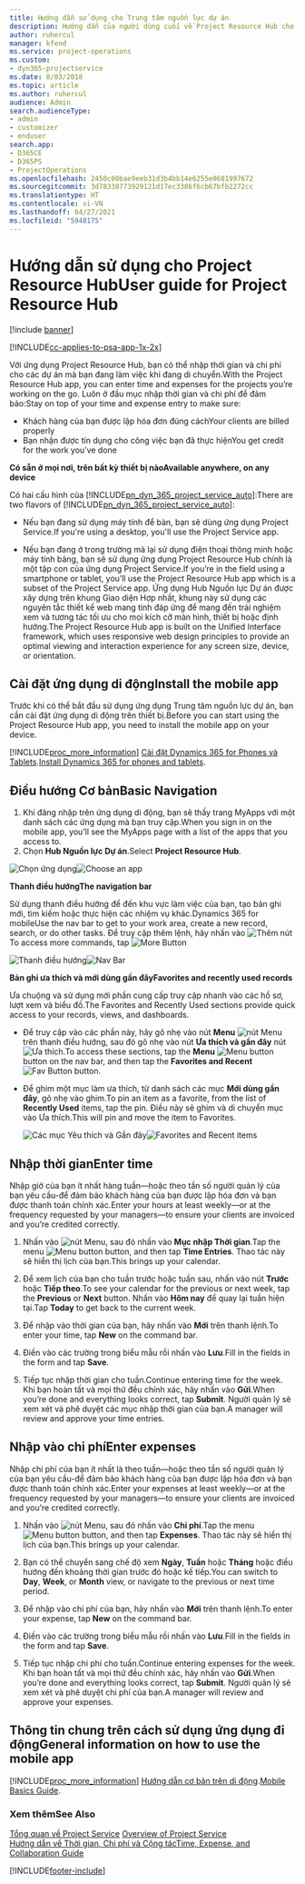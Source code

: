 ```yaml
---
title: Hướng dẫn sử dụng cho Trung tâm nguồn lực dự án
description: Hướng dẫn của người dùng cuối về Project Resource Hub cho Project Service
author: ruhercul
manager: kfend
ms.service: project-operations
ms.custom:
- dyn365-projectservice
ms.date: 8/03/2018
ms.topic: article
ms.author: ruhercul
audience: Admin
search.audienceType:
- admin
- customizer
- enduser
search.app:
- D365CE
- D365PS
- ProjectOperations
ms.openlocfilehash: 2450c00bae9eeb31d3b4bb14e6255e0681997672
ms.sourcegitcommit: 3d78338773929121d17ec3386f6cb67bfb2272cc
ms.translationtype: HT
ms.contentlocale: vi-VN
ms.lasthandoff: 04/27/2021
ms.locfileid: "5948175"
---
```

# <a name="user-guide-for-project-resource-hub"></a><span data-ttu-id="107d5-103">Hướng dẫn sử dụng cho Project Resource Hub</span><span class="sxs-lookup"><span data-stu-id="107d5-103">User guide for Project Resource Hub</span></span>

[!include [banner](../includes/psa-now-project-operations.md)]

[!INCLUDE[cc-applies-to-psa-app-1x-2x](../includes/cc-applies-to-psa-app-1x-2x.md)]

<span data-ttu-id="107d5-104">Với ứng dụng Project Resource Hub, bạn có thể nhập thời gian và chi phí cho các dự án mà bạn đang làm việc khi đang di chuyển.</span><span class="sxs-lookup"><span data-stu-id="107d5-104">With the Project Resource Hub app, you can enter time and expenses for the projects you’re working on the go.</span></span> <span data-ttu-id="107d5-105">Luôn ở đầu mục nhập thời gian và chi phí để đảm bảo:</span><span class="sxs-lookup"><span data-stu-id="107d5-105">Stay on top of your time and expense entry to make sure:</span></span>

- <span data-ttu-id="107d5-106">Khách hàng của bạn được lập hóa đơn đúng cách</span><span class="sxs-lookup"><span data-stu-id="107d5-106">Your clients are billed properly</span></span>
- <span data-ttu-id="107d5-107">Bạn nhận được tín dụng cho công việc bạn đã thực hiện</span><span class="sxs-lookup"><span data-stu-id="107d5-107">You get credit for the work you’ve done</span></span>

<span data-ttu-id="107d5-108">**Có sẵn ở mọi nơi, trên bất kỳ thiết bị nào**</span><span class="sxs-lookup"><span data-stu-id="107d5-108">**Available anywhere, on any device**</span></span>

<span data-ttu-id="107d5-109">Có hai cấu hình của [!INCLUDE[pn_dyn_365_project_service_auto](../includes/pn-dyn-365-project-service-auto.md)]:</span><span class="sxs-lookup"><span data-stu-id="107d5-109">There are two flavors of [!INCLUDE[pn_dyn_365_project_service_auto](../includes/pn-dyn-365-project-service-auto.md)]:</span></span> 

- <span data-ttu-id="107d5-110">Nếu bạn đang sử dụng máy tính để bàn, bạn sẽ dùng ứng dụng Project Service.</span><span class="sxs-lookup"><span data-stu-id="107d5-110">If you're using a desktop, you'll use the Project Service app.</span></span> 

- <span data-ttu-id="107d5-111">Nếu bạn đang ở trong trường mà lại sử dụng điện thoại thông minh hoặc máy tính bảng, bạn sẽ sử dụng ứng dụng Project Resource Hub chính là một tập con của ứng dụng Project Service.</span><span class="sxs-lookup"><span data-stu-id="107d5-111">If you’re in the field using a smartphone or tablet, you’ll use the Project Resource Hub app which is a subset of the Project Service  app.</span></span> <span data-ttu-id="107d5-112">Ứng dụng Hub Nguồn lực Dự án được xây dựng trên khung Giao diện Hợp nhất, khung này sử dụng các nguyên tắc thiết kế web mang tính đáp ứng để mang đến trải nghiệm xem và tương tác tối ưu cho mọi kích cỡ màn hình, thiết bị hoặc định hướng.</span><span class="sxs-lookup"><span data-stu-id="107d5-112">The Project Resource Hub app is built on the Unified Interface framework, which uses responsive web design principles to provide an optimal viewing and interaction experience for any screen size, device, or orientation.</span></span> 


## <a name="install-the-mobile-app"></a><span data-ttu-id="107d5-113">Cài đặt ứng dụng di động</span><span class="sxs-lookup"><span data-stu-id="107d5-113">Install the mobile app</span></span>
<span data-ttu-id="107d5-114">Trước khi có thể bắt đầu sử dụng ứng dụng Trung tâm nguồn lực dự án, bạn cần cài đặt ứng dụng di động trên thiết bị.</span><span class="sxs-lookup"><span data-stu-id="107d5-114">Before you can start using the Project Resource Hub app, you need to install the mobile app on your device.</span></span> 

[!INCLUDE[proc_more_information](../includes/proc-more-information.md)] <span data-ttu-id="107d5-115">[Cài đặt Dynamics 365 for Phones và Tablets](/dynamics365/mobile-app/install-dynamics-365-for-phones-and-tablets).</span><span class="sxs-lookup"><span data-stu-id="107d5-115">[Install Dynamics 365 for phones and tablets](/dynamics365/mobile-app/install-dynamics-365-for-phones-and-tablets).</span></span>

## <a name="basic-navigation"></a><span data-ttu-id="107d5-116">Điều hướng Cơ bản</span><span class="sxs-lookup"><span data-stu-id="107d5-116">Basic Navigation</span></span>
1.  <span data-ttu-id="107d5-117">Khi đăng nhập trên ứng dụng di động, bạn sẽ thấy trang MyApps với một danh sách các ứng dụng mà bạn truy cập.</span><span class="sxs-lookup"><span data-stu-id="107d5-117">When you sign in on the mobile app, you’ll see the MyApps page with a list of the apps that you access to.</span></span> 
2.  <span data-ttu-id="107d5-118">Chọn **Hub Nguồn lực Dự án**.</span><span class="sxs-lookup"><span data-stu-id="107d5-118">Select **Project Resource Hub**.</span></span>

<span data-ttu-id="107d5-119">![Chọn ứng dụng](media/chooseApp_1.png "Chọn ứng dụng")</span><span class="sxs-lookup"><span data-stu-id="107d5-119">![Choose an app](media/chooseApp_1.png "Choose an app")</span></span>

<span data-ttu-id="107d5-120">**Thanh điều hướng**</span><span class="sxs-lookup"><span data-stu-id="107d5-120">**The navigation bar**</span></span>

<span data-ttu-id="107d5-121">Sử dụng thanh điều hướng để đến khu vực làm việc của bạn, tạo bản ghi mới, tìm kiếm hoặc thực hiện các nhiệm vụ khác.Dynamics 365 for mobile</span><span class="sxs-lookup"><span data-stu-id="107d5-121">Use the nav bar to get to your work area, create a new record, search, or do other tasks.</span></span> <span data-ttu-id="107d5-122">Để truy cập thêm lệnh, hãy nhấn vào ![Thêm nút](media/MoreButton.png "Nút Thêm")</span><span class="sxs-lookup"><span data-stu-id="107d5-122">To access more commands, tap ![More Button](media/MoreButton.png "More Button")</span></span>

<span data-ttu-id="107d5-123">![Thanh điều hướng](media/NavBar_2.png "Thanh điều hướng")</span><span class="sxs-lookup"><span data-stu-id="107d5-123">![Nav Bar](media/NavBar_2.png "Nav Bar")</span></span>

<span data-ttu-id="107d5-124">**Bản ghi ưa thích và mới dùng gần đây**</span><span class="sxs-lookup"><span data-stu-id="107d5-124">**Favorites and recently used records**</span></span>

<span data-ttu-id="107d5-125">Ưa chuộng và sử dụng mới phần cung cấp truy cập nhanh vào các hồ sơ, lượt xem và biểu đồ.</span><span class="sxs-lookup"><span data-stu-id="107d5-125">The Favorites and Recently Used sections provide quick access to your records, views, and dashboards.</span></span> 

- <span data-ttu-id="107d5-126">Để truy cập vào các phần này, hãy gõ nhẹ vào nút **Menu** ![nút Menu](media/MenuButton.png "Nút Menu") trên thanh điều hướng, sau đó gõ nhẹ vào nút **Ưa thích và gần đây** nút ![Ưa thích](media/FavButton.png "Nút Yêu thích").</span><span class="sxs-lookup"><span data-stu-id="107d5-126">To access these sections, tap the **Menu** ![Menu button](media/MenuButton.png "Menu button") button on the nav bar, and then tap the **Favorites and Recent** ![Fav Button](media/FavButton.png "Fav Button") button.</span></span>

- <span data-ttu-id="107d5-127">Để ghim một mục làm ưa thích, từ danh sách các mục **Mới dùng gần đây**, gõ nhẹ vào ghim.</span><span class="sxs-lookup"><span data-stu-id="107d5-127">To pin an item as a favorite, from the list of **Recently Used** items, tap the pin.</span></span> <span data-ttu-id="107d5-128">Điều này sẽ ghim và di chuyển mục vào Ưa thích.</span><span class="sxs-lookup"><span data-stu-id="107d5-128">This will pin and move the item to Favorites.</span></span>

  <span data-ttu-id="107d5-129">![Các mục Yêu thích và Gần đây](media/Favs_3.png "Các mục Yêu thích và Gần đây")</span><span class="sxs-lookup"><span data-stu-id="107d5-129">![Favorites and Recent items](media/Favs_3.png "Favorites and Recent items")</span></span>
 
## <a name="enter-time"></a><span data-ttu-id="107d5-130">Nhập thời gian</span><span class="sxs-lookup"><span data-stu-id="107d5-130">Enter time</span></span>
<span data-ttu-id="107d5-131">Nhập giờ của bạn ít nhất hàng tuần—hoặc theo tần số người quản lý của bạn yêu cầu-để đảm bảo khách hàng của bạn được lập hóa đơn và bạn được thanh toán chính xác.</span><span class="sxs-lookup"><span data-stu-id="107d5-131">Enter your hours at least weekly—or at the frequency requested by your managers—to ensure your clients are invoiced and you’re credited correctly.</span></span>

1. <span data-ttu-id="107d5-132">Nhấn vào ![nút Menu](media/MenuButton.png "Nút Menu"), sau đó nhấn vào **Mục nhập Thời gian**.</span><span class="sxs-lookup"><span data-stu-id="107d5-132">Tap the menu ![Menu button](media/MenuButton.png "Menu button") button, and then tap **Time Entries**.</span></span> <span data-ttu-id="107d5-133">Thao tác này sẽ hiển thị lịch của bạn.</span><span class="sxs-lookup"><span data-stu-id="107d5-133">This brings up your calendar.</span></span>

2. <span data-ttu-id="107d5-134">Để xem lịch của bạn cho tuần trước hoặc tuần sau, nhấn vào nút **Trước** hoặc **Tiếp theo**.</span><span class="sxs-lookup"><span data-stu-id="107d5-134">To see your calendar for the previous or next week, tap the **Previous** or **Next** button.</span></span> <span data-ttu-id="107d5-135">Nhấn vào **Hôm nay** để quay lại tuần hiện tại.</span><span class="sxs-lookup"><span data-stu-id="107d5-135">Tap **Today** to get back to the current week.</span></span>

3. <span data-ttu-id="107d5-136">Để nhập vào thời gian của bạn, hãy nhấn vào **Mới** trên thanh lệnh.</span><span class="sxs-lookup"><span data-stu-id="107d5-136">To enter your time, tap **New** on the command bar.</span></span> 

4. <span data-ttu-id="107d5-137">Điền vào các trường trong biểu mẫu rồi nhấn vào **Lưu**.</span><span class="sxs-lookup"><span data-stu-id="107d5-137">Fill in the fields in the form and tap **Save**.</span></span>

5. <span data-ttu-id="107d5-138">Tiếp tục nhập thời gian cho tuần.</span><span class="sxs-lookup"><span data-stu-id="107d5-138">Continue entering time for the week.</span></span> <span data-ttu-id="107d5-139">Khi bạn hoàn tất và mọi thứ đều chính xác, hãy nhấn vào **Gửi**.</span><span class="sxs-lookup"><span data-stu-id="107d5-139">When you’re done and everything looks correct, tap **Submit**.</span></span> <span data-ttu-id="107d5-140">Người quản lý sẽ xem xét và phê duyệt các mục nhập thời gian của bạn.</span><span class="sxs-lookup"><span data-stu-id="107d5-140">A manager will review and approve your time entries.</span></span>

## <a name="enter-expenses"></a><span data-ttu-id="107d5-141">Nhập vào chi phí</span><span class="sxs-lookup"><span data-stu-id="107d5-141">Enter expenses</span></span> 
<span data-ttu-id="107d5-142">Nhập chi phí của bạn ít nhất là theo tuần—hoặc theo tần số người quản lý của bạn yêu cầu-để đảm bảo khách hàng của bạn được lập hóa đơn và bạn được thanh toán chính xác.</span><span class="sxs-lookup"><span data-stu-id="107d5-142">Enter your expenses at least weekly—or at the frequency requested by your managers—to ensure your clients are invoiced and you’re credited correctly.</span></span>

1. <span data-ttu-id="107d5-143">Nhấn vào ![nút Menu](media/MenuButton.png "Nút Menu"), sau đó nhấn vào **Chi phí**.</span><span class="sxs-lookup"><span data-stu-id="107d5-143">Tap the menu ![Menu button](media/MenuButton.png "Menu button") button, and then tap **Expenses**.</span></span> <span data-ttu-id="107d5-144">Thao tác này sẽ hiển thị lịch của bạn.</span><span class="sxs-lookup"><span data-stu-id="107d5-144">This brings up your calendar.</span></span>

2. <span data-ttu-id="107d5-145">Bạn có thể chuyển sang chế độ xem **Ngày**, **Tuần** hoặc **Tháng** hoặc điều hướng đến khoảng thời gian trước đó hoặc kế tiếp.</span><span class="sxs-lookup"><span data-stu-id="107d5-145">You can switch to **Day**, **Week**, or **Month** view, or navigate to the previous or next time period.</span></span> 

3. <span data-ttu-id="107d5-146">Để nhập vào chi phí của bạn, hãy nhấn vào **Mới** trên thanh lệnh.</span><span class="sxs-lookup"><span data-stu-id="107d5-146">To enter your expense, tap **New** on the command bar.</span></span> 

4. <span data-ttu-id="107d5-147">Điền vào các trường trong biểu mẫu rồi nhấn vào **Lưu**.</span><span class="sxs-lookup"><span data-stu-id="107d5-147">Fill in the fields in the form and tap **Save**.</span></span>

5. <span data-ttu-id="107d5-148">Tiếp tục nhập chi phí cho tuần.</span><span class="sxs-lookup"><span data-stu-id="107d5-148">Continue entering expenses for the week.</span></span> <span data-ttu-id="107d5-149">Khi bạn hoàn tất và mọi thứ đều chính xác, hãy nhấn vào **Gửi**.</span><span class="sxs-lookup"><span data-stu-id="107d5-149">When you’re done and everything looks correct, tap **Submit**.</span></span> <span data-ttu-id="107d5-150">Người quản lý sẽ xem xét và phê duyệt chi phí của bạn.</span><span class="sxs-lookup"><span data-stu-id="107d5-150">A manager will review and approve your expenses.</span></span>

## <a name="general-information-on-how-to-use-the-mobile-app"></a><span data-ttu-id="107d5-151">Thông tin chung trên cách sử dụng ứng dụng đi động</span><span class="sxs-lookup"><span data-stu-id="107d5-151">General information on how to use the mobile app</span></span> 
[!INCLUDE[proc_more_information](../includes/proc-more-information.md)] <span data-ttu-id="107d5-152">[Hướng dẫn cơ bản trên di động](/dynamics365/mobile-app/dynamics-365-phones-tablets-users-guide).</span><span class="sxs-lookup"><span data-stu-id="107d5-152">[Mobile Basics Guide](/dynamics365/mobile-app/dynamics-365-phones-tablets-users-guide).</span></span>

### <a name="see-also"></a><span data-ttu-id="107d5-153">Xem thêm</span><span class="sxs-lookup"><span data-stu-id="107d5-153">See Also</span></span>  
 <span data-ttu-id="107d5-154">[Tổng quan về Project Service](../psa/overview.md) </span><span class="sxs-lookup"><span data-stu-id="107d5-154">[Overview of Project Service](../psa/overview.md) </span></span>  
 [<span data-ttu-id="107d5-155">Hướng dẫn về Thời gian, Chi phí và Cộng tác</span><span class="sxs-lookup"><span data-stu-id="107d5-155">Time, Expense, and Collaboration Guide</span></span>](../psa/time-expense-collaboration-guide.md)   
 


[!INCLUDE[footer-include](../includes/footer-banner.md)]